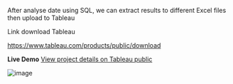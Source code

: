 After analyse date using SQL, we can extract results to different Excel files then upload to Tableau

Link download Tableau 

https://www.tableau.com/products/public/download

**Live Demo**
[View project details on Tableau public](https://public.tableau.com/views/GlobaldataonconfirmedCOVID-19deaths/Dashboard1?:language=en-GB&:display_count=n&:origin=viz_share_link)

![image](https://user-images.githubusercontent.com/48614949/232226793-19189425-d12f-4835-90fa-d793ed9c9cdf.png)




